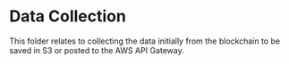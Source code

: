 # Data Collection

This folder relates to collecting the data initially from the blockchain to be saved in S3 or posted to the AWS API Gateway.